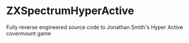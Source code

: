 # ZXSpectrumHyperActive
Fully reverse engineered source code to Jonathan Smith's Hyper Active covermount game
